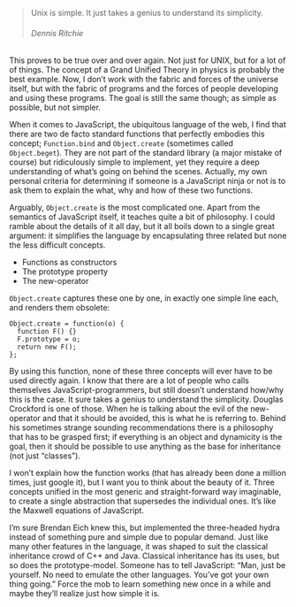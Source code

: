 > Unix is simple. It just takes a genius to understand its simplicity.
>
> ###### Dennis Ritchie

This proves to be true over and over again. Not just for UNIX, but for a lot of of things. The concept of a Grand Unified Theory in physics is probably the best example. Now, I don’t work with the fabric and forces of the universe itself, but with the fabric of programs and the forces of people developing and using these programs. The goal is still the same though; as simple as possible, but not simpler.

When it comes to JavaScript, the ubiquitous language of the web, I find that there are two de facto standard functions that perfectly embodies this concept; `Function.bind` and `Object.create` (sometimes called `Object.beget`). They are not part of the standard library (a major mistake of course) but ridiculously simple to implement, yet they require a deep understanding of what’s going on behind the scenes. Actually, my own personal criteria for determining if someone is a JavaScript ninja or not is to ask them to explain the what, why and how of these two functions.

Arguably, `Object.create` is the most complicated one. Apart from the semantics of JavaScript itself, it teaches quite a bit of philosophy. I could ramble about the details of it all day, but it all boils down to a single great argument: it simplifies the language by encapsulating three related but none the less difficult concepts.

- Functions as constructors
- The prototype property
- The new-operator

`Object.create` captures these one by one, in exactly one simple line each, and renders them obsolete:

    Object.create = function(o) {
      function F() {}
      F.prototype = o;
      return new F();
    };

By using this function, none of these three concepts will ever have to be used directly again. I know that there are a lot of people who calls themselves JavaScript-programmers, but still doesn’t understand how/why this is the case. It sure takes a genius to understand the simplicity. Douglas Crockford is one of those. When he is talking about the evil of the new-operator and that it should be avoided, this is what he is referring to. Behind his sometimes strange sounding recommendations there is a philosophy that has to be grasped first; if everything is an object and dynamicity is the goal, then it should be possible to use anything as the base for inheritance (not just “classes”).

I won’t explain how the function works (that has already been done a million times, just google it), but I want you to think about the beauty of it. Three concepts unified in the most generic and straight-forward way imaginable, to create a single abstraction that supersedes the individual ones. It’s like the Maxwell equations of JavaScript.

I’m sure Brendan Eich knew this, but implemented the three-headed hydra instead of something pure and simple due to popular demand. Just like many other features in the language, it was shaped to suit the classical inheritance crowd of C++ and Java. Classical inheritance has its uses, but so does the prototype-model. Someone has to tell JavaScript: “Man, just be yourself. No need to emulate the other languages. You’ve got your own thing going.” Force the mob to learn something new once in a while and maybe they’ll realize just how simple it is.